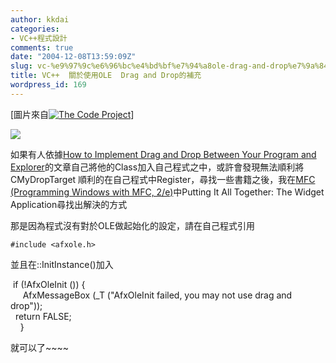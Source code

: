 ```yaml
---
author: kkdai
categories:
- VC++程式設計
comments: true
date: "2004-12-08T13:59:09Z"
slug: vc-%e9%97%9c%e6%96%bc%e4%bd%bf%e7%94%a8ole-drag-and-drop%e7%9a%84%e8%a3%9c%e5%85%85
title: VC++  關於使用OLE  Drag and Drop的補充
wordpress_id: 169
---
```


[圖片來自[![The Code Project](http://www.thecodeproject.com/images/standard/logo225x72.gif)](http://www.codeproject.com/)]

![](http://www.codeproject.com/shell/ExplorerDragDrop/ExplorerDragDrop8.gif)

如果有人依據[How to Implement Drag and Drop Between Your Program and Explorer](http://www.codeproject.com/shell/explorerdragdrop.asp?select=502828&df=100&forumid=1699&exp=0)的文章自己將他的Class加入自己程式之中，或許會發現無法順利將CMyDropTarget 順利的在自己程式中Register，尋找一些書籍之後，我在[MFC (Programming Windows with MFC, 2/e)](http://www.tenlong.com.tw/BookSearch/Search.php?isbn=9861252983&sid=22020)中Putting It All Together: The Widget Application尋找出解決的方式

那是因為程式沒有對於OLE做起始化的設定，請在自己程式引用
    
    #include <afxole.h>
    

並且在::InitInstance()加入

 if (!AfxOleInit ()) {  
     AfxMessageBox (_T ("AfxOleInit failed, you may not use drag and drop"));  
  return FALSE;  
    }

  
就可以了~~~~
